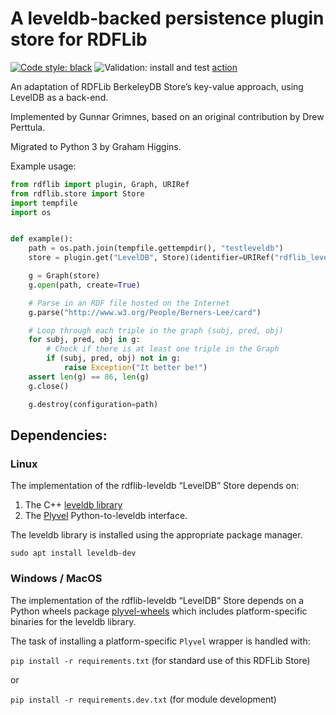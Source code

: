 # A leveldb-backed persistence plugin store for RDFLib

[![Code style: black](https://img.shields.io/badge/code%20style-black-000000.svg)](https://github.com/psf/black) ![Validation: install and test](https://github.com/RDFLib/rdflib-leveldb/actions/workflows/validate.yaml/badge.svg) [action](https://github.com/RDFLib/rdflib-leveldb/actions/workflows/validate.yaml)

An adaptation of RDFLib BerkeleyDB Store’s key-value approach, using LevelDB as a back-end.

Implemented by Gunnar Grimnes, based on an original contribution by Drew Perttula.

Migrated to Python 3 by Graham Higgins.

Example usage:

```python
from rdflib import plugin, Graph, URIRef
from rdflib.store import Store
import tempfile
import os


def example():
    path = os.path.join(tempfile.gettempdir(), "testleveldb")
    store = plugin.get("LevelDB", Store)(identifier=URIRef("rdflib_leveldb_test"))

    g = Graph(store)
    g.open(path, create=True)

    # Parse in an RDF file hosted on the Internet
    g.parse("http://www.w3.org/People/Berners-Lee/card")

    # Loop through each triple in the graph (subj, pred, obj)
    for subj, pred, obj in g:
        # Check if there is at least one triple in the Graph
        if (subj, pred, obj) not in g:
            raise Exception("It better be!")
    assert len(g) == 86, len(g)
    g.close()

    g.destroy(configuration=path)
```

## Dependencies:

### Linux

The implementation of the rdflib-leveldb “LevelDB” Store depends on:

1. The C++ [leveldb library](https://github.com/google/leveldb/)
2. The [Plyvel](https://pypi.org/project/plyvel/) Python-to-leveldb interface.

The leveldb library is installed using the appropriate package manager.

`sudo apt install leveldb-dev`

### Windows / MacOS
The implementation of the rdflib-leveldb “LevelDB” Store depends on a
Python wheels package [plyvel-wheels](https://github.com/AustEcon/plyvel-wheels)
which includes platform-specific binaries for the leveldb library.


The task of installing a platform-specific `Plyvel` wrapper is handled with:

`pip install -r requirements.txt` (for standard use of this RDFLib Store)

or

`pip install -r requirements.dev.txt` (for module development)
